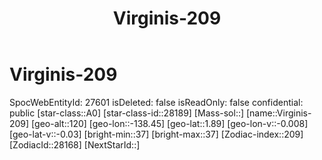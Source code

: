 ﻿---
title: "Virginis-209"
location: [1.89,-138.45,120]
type: Station
tags:
- astro/Star

---

# Virginis-209

SpocWebEntityId: 27601
isDeleted: false
isReadOnly: false
confidential: public
[star-class::A0]
[star-class-id::28189]
[Mass-sol::]
[name::Virginis-209]
[geo-alt::120]
[geo-lon::-138.45]
[geo-lat::1.89]
[geo-lon-v::-0.008]
[geo-lat-v::-0.03]
[bright-min::37]
[bright-max::37]
[Zodiac-index::209]
[ZodiacId::28168]
[NextStarId::]

